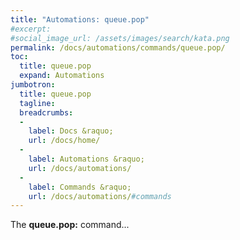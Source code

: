 ```yaml
---
title: "Automations: queue.pop"
#excerpt: 
#social_image_url: /assets/images/search/kata.png
permalink: /docs/automations/commands/queue.pop/
toc:
  title: queue.pop
  expand: Automations
jumbotron:
  title: queue.pop
  tagline: 
  breadcrumbs:
  -
    label: Docs &raquo;
    url: /docs/home/
  -
    label: Automations &raquo;
    url: /docs/automations/
  -
    label: Commands &raquo;
    url: /docs/automations/#commands
---
```


The **queue.pop:** command...